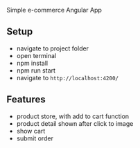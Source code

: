 Simple e-commerce Angular App

## Setup

- navigate to project folder
- open terminal
- npm install
- npm run start
- navigate to `http://localhost:4200/`

## Features

- product store, with add to cart function
- product detail shown after click to image
- show cart
- submit order
